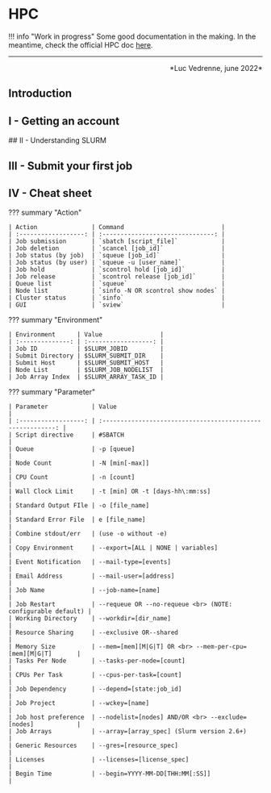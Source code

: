 # HPC

!!! info "Work in progress"
    Some good documentation in the making.
    In the meantime, check the official HPC doc [here](https://hpc.pages.unistra.fr/).


---
<div align='right' class="result" markdown>
*Luc Vedrenne, june 2022*
</div>



## Introduction

## I - Getting an account

## II - Understanding SLURM

## III - Submit your first job

## IV - Cheat sheet


??? summary "Action"

    | Action               | Command                           |
    | :------------------: | :-------------------------------: |
    | Job submission       | `sbatch [script_file]`            |
    | Job deletion         | `scancel [job_id]`                |
    | Job status (by job)  | `squeue [job_id]`                 |
    | Job status (by user) | `squeue -u [user_name]`           |
    | Job hold             | `scontrol hold [job_id]`          |
    | Job release          | `scontrol release [job_id]`       |
    | Queue list           | `squeue`                          |
    | Node list            | `sinfo -N OR scontrol show nodes` |
    | Cluster status       | `sinfo`                           |
    | GUI                  | `sview`                           |



??? summary "Environment"
    
    | Environment      | Value                |
    | :--------------: | :------------------: |
    | Job ID           | $SLURM_JOBID         |
    | Submit Directory | $SLURM_SUBMIT_DIR    |
    | Submit Host      | $SLURM_SUBMIT_HOST   |
    | Node List        | $SLURM_JOB_NODELIST  |
    | Job Array Index  | $SLURM_ARRAY_TASK_ID |


??? summary "Parameter"

    | Parameter            | Value                                                       |
    | :------------------: | :---------------------------------------------------------: |
    | Script directive     | #SBATCH                                                     |
    | Queue                | -p [queue]                                                  |
    | Node Count           | -N [min[-max]]                                              |
    | CPU Count            | -n [count]                                                  |
    | Wall Clock Limit     | -t [min] OR -t [days-hh\:mm:ss]                             |
    | Standard Output FIle | -o [file_name]                                              |
    | Standard Error File  | e [file_name]                                               |
    | Combine stdout/err   | (use -o without -e)                                         |
    | Copy Environment     | --export=[ALL | NONE | variables]                           |
    | Event Notification   | --mail-type=[events]                                        |
    | Email Address        | --mail-user=[address]                                       |
    | Job Name             | --job-name=[name]                                           |
    | Job Restart          | --requeue OR --no-requeue <br> (NOTE: configurable default) |
    | Working Directory    | --workdir=[dir_name]                                        |
    | Resource Sharing     | --exclusive OR--shared                                      |
    | Memory Size          | --mem=[mem][M|G|T] OR <br> --mem-per-cpu=[mem][M|G|T]       |
    | Tasks Per Node       | --tasks-per-node=[count]                                    |
    | CPUs Per Task        | --cpus-per-task=[count]                                     |
    | Job Dependency       | --depend=[state:job_id]                                     |
    | Job Project          | --wckey=[name]                                              |
    | Job host preference  | --nodelist=[nodes] AND/OR <br> --exclude=[nodes]            |
    | Job Arrays           | --array=[array_spec] (Slurm version 2.6+)                   |
    | Generic Resources    | --gres=[resource_spec]                                      |
    | Licenses             | --licenses=[license_spec]                                   |
    | Begin Time           | --begin=YYYY-MM-DD[THH:MM[:SS]]                             |
